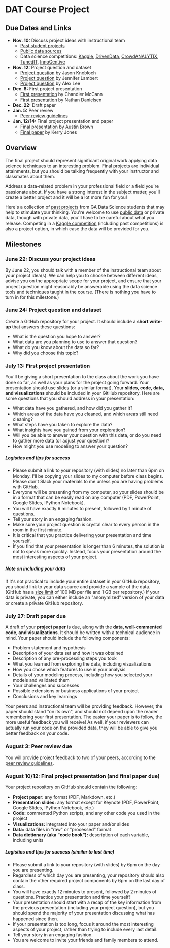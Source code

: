 # DAT Course Project

## Due Dates and Links

* **Nov. 10:** Discuss project ideas with instructional team
    * [Past student projects](https://github.com/justmarkham/DAT-project-examples)
    * [Public data sources](public_data.md)
    * Data science competitions: [Kaggle](http://www.kaggle.com/), [DrivenData](http://www.drivendata.org/competitions/), [CrowdANALYTIX](https://www.crowdanalytix.com/community), [TunedIT](http://tunedit.org/challenges), [InnoCentive](https://www.innocentive.com/ar/challenge/browse)
* **Nov. 12:** Project question and dataset
    * [Project question](https://github.com/justmarkham/DAT4-students/blob/master/jason/jk_project_idea.md) by Jason Knobloch
    * [Project question](https://github.com/justmarkham/DAT4-students/blob/master/jennifer/project_description.md) by Jennifer Lambert
    * [Project question](https://github.com/justmarkham/DAT4-students/blob/master/alexlee/project_question.md) by Alex Lee
* **Dec. 8:** First project presentation
    * [First presentation](https://github.com/justmarkham/DAT-project-examples/blob/master/pdf/army_draft_presentation.pdf) by Chandler McCann
    * [First presentation](https://github.com/justmarkham/DAT-project-examples/blob/master/pdf/media_draft_presentation.pdf) by Nathan Danielsen
* **Dec. 22:** Draft paper
* **Jan. 5:** Peer review
    * [Peer review guidelines](peer_review.md)
* **Jan. 12/14:** Final project presentation and paper
    * [Final presentation](https://github.com/justmarkham/DAT-project-examples/blob/master/pdf/bus_presentation.pdf) by Austin Brown
    * [Final paper](https://github.com/justmarkham/DAT-project-examples/blob/master/pdf/nba_paper.pdf) by Kerry Jones

## Overview

The final project should represent significant original work applying data science techniques to an interesting problem. Final projects are individual attainments, but you should be talking frequently with your instructor and classmates about them.

Address a data-related problem in your professional field or a field you're passionate about. If you have a strong interest in the subject matter, you'll create a better project and it will be a lot more fun for you!

Here's a collection of [past projects](https://github.com/justmarkham/DAT-project-examples) from GA Data Science students that may help to stimulate your thinking. You're welcome to use [public data](public_data.md) or private data, though with private data, you'll have to be careful about what you release. Competing in a [Kaggle competition](http://www.kaggle.com/) (including past competitions) is also a project option, in which case the data will be provided for you.

## Milestones

### June 22: Discuss your project ideas

By June 22, you should talk with a member of the instructional team about your project idea(s). We can help you to choose between different ideas, advise you on the appropriate scope for your project, and ensure that your project question might reasonably be answerable using the data science tools and techniques taught in the course. (There is nothing you have to turn in for this milestone.)

### June 24: Project question and dataset

Create a GitHub repository for your project. It should include a **short write-up** that answers these questions:

* What is the question you hope to answer?
* What data are you planning to use to answer that question?
* What do you know about the data so far?
* Why did you choose this topic?

### July 13: First project presentation

You'll be giving a short presentation to the class about the work you have done so far, as well as your plans for the project going forward. Your presentation should use slides (or a similar format). Your **slides, code, data, and visualizations** should be included in your GitHub repository. Here are some questions that you should address in your presentation:

* What data have you gathered, and how did you gather it?
* Which areas of the data have you cleaned, and which areas still need cleaning?
* What steps have you taken to explore the data?
* What insights have you gained from your exploration?
* Will you be able to answer your question with this data, or do you need to gather more data (or adjust your question)?
* How might you use modeling to answer your question?

##### Logistics and tips for success

* Please submit a link to your repository (with slides) no later than 6pm on Monday. I'll be copying your slides to my computer before class begins. Please don't Slack your materials to me unless you are having problems with GitHub.
* Everyone will be presenting from my computer, so your slides should be in a format that can be easily read on any computer (PDF, PowerPoint, Google Slides, IPython Notebook).
* You will have exactly 6 minutes to present, followed by 1 minute of questions.
* Tell your story in an engaging fashion.
* Make sure your project question is crystal clear to every person in the room in the first minute.
* It is critical that you practice delivering your presentation and time yourself.
* If you find that your presentation is longer than 6 minutes, the solution is not to speak more quickly. Instead, focus your presentation around the most interesting aspects of your project.

##### Note on including your data

If it's not practical to include your entire dataset in your GitHub repository, you should link to your data source and provide a sample of the data. (GitHub has a [size limit](https://help.github.com/articles/what-is-my-disk-quota/) of 100 MB per file and 1 GB per repository.) If your data is private, you can either include an "anonymized" version of your data or create a private GitHub repository.

### July 27: Draft paper due

A draft of your **project paper** is due, along with the **data, well-commented code, and visualizations**. It should be written with a technical audience in mind. Your paper should include the following components:

* Problem statement and hypothesis
* Description of your data set and how it was obtained
* Description of any pre-processing steps you took
* What you learned from exploring the data, including visualizations
* How you chose which features to use in your analysis
* Details of your modeling process, including how you selected your models and validated them
* Your challenges and successes
* Possible extensions or business applications of your project
* Conclusions and key learnings

Your peers and instructional team will be providing feedback. However, the paper should stand "on its own", and should not depend upon the reader remembering your first presentation. The easier your paper is to follow, the more useful feedback you will receive! As well, if your reviewers can actually run your code on the provided data, they will be able to give you better feedback on your code.

### August 3: Peer review due

You will provide project feedback to two of your peers, according to the [peer review guidelines](peer_review.md).

### August 10/12: Final project presentation (and final paper due)

Your project repository on GitHub should contain the following:

* **Project paper:** any format (PDF, Markdown, etc.)
* **Presentation slides:** any format except for Keynote (PDF, PowerPoint, Google Slides, IPython Notebook, etc.)
* **Code:** commented Python scripts, and any other code you used in the project
* **Visualizations:** integrated into your paper and/or slides
* **Data:** data files in "raw" or "processed" format
* **Data dictionary (aka "code book"):** description of each variable, including units

##### Logistics and tips for success (similar to last time)

* Please submit a link to your repository (with slides) by 6pm on the day you are presenting.
* Regardless of which day you are presenting, your repository should also contain the other required project components by 6pm on the last day of class.
* You will have exactly 12 minutes to present, followed by 2 minutes of questions. Practice your presentation and time yourself!
* Your presentation should start with a recap of the key information from the previous presentation (including your project question), but you should spend the majority of your presentation discussing what has happened since then.
* If your presentation is too long, focus it around the most interesting aspects of your project, rather than trying to include every last detail.
* Tell your story in an engaging fashion.
* You are welcome to invite your friends and family members to attend.
